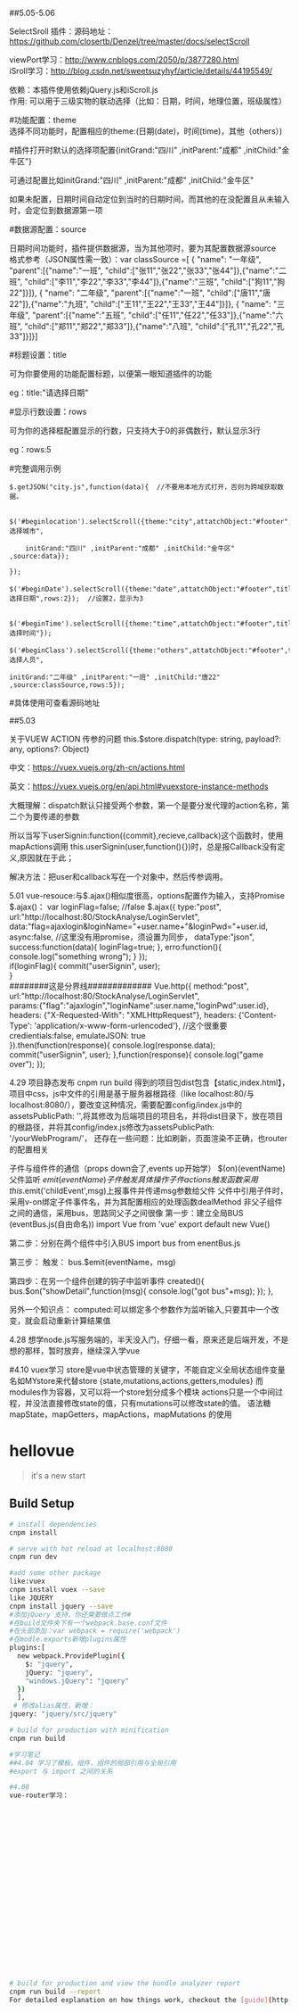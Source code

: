 ##5.05-5.06  

SelectSroll 插件：源码地址：https://github.com/closertb/Denzel/tree/master/docs/selectScroll  

viewPort学习：http://www.cnblogs.com/2050/p/3877280.html  
iSroll学习：http://blog.csdn.net/sweetsuzyhyf/article/details/44195549/  
 
依赖：本插件使用依赖jQuery.js和iScroll.js  
作用: 可以用于三级实物的联动选择（比如：日期，时间，地理位置，班级属性）  

#功能配置：theme  
选择不同功能时，配置相应的theme:(日期(date)，时间(time)，其他（others）)  

#插件打开时默认的选择项配置{initGrand:"四川" ,initParent:"成都" ,initChild:"金牛区"}  

可通过配置比如initGrand:"四川" ,initParent:"成都" ,initChild:"金牛区"   

如果未配置，日期时间自动定位到当时的日期时间，而其他的在没配置且从未输入时，会定位到数据源第一项   

#数据源配置：source  

日期时间功能时，插件提供数据源，当为其他项时，要为其配置数据源source  
格式参考（JSON属性需一致）：var classSource =[
{ "name": "一年级", "parent":[{"name":"一班", "child":["张11","张22","张33","张44"]},{"name":"二班", "child":["李11","李22","李33","李44"]},{"name":"三班", "child":["狗11","狗22"]}]},
{ "name": "二年级", "parent":[{"name":"一班", "child":["唐11","唐22"]},{"name":"九班", "child":["王11","王22","王33","王44"]}]},
{ "name": "三年级", "parent":[{"name":"五班", "child":["任11","任22","任33"]},{"name":"六班", "child":["郑11","郑22","郑33"]},{"name":"八班", "child":["孔11","孔22","孔33"]}]}]  



#标题设置：title  

可为你要使用的功能配置标题，以便第一眼知道插件的功能  

eg：title:"请选择日期"  

#显示行数设置：rows  

可为你的选择框配置显示的行数，只支持大于0的非偶数行，默认显示3行  

eg：rows:5  


#完整调用示例  

	$.getJSON("city.js",function(data){  //不要用本地方式打开，否则为跨域获取数据。  

		$('#beginlocation').selectScroll({theme:"city",attatchObject:"#footer",title:"请选择城市",  

		initGrand:"四川" ,initParent:"成都" ,initChild:"金牛区" ,source:data});		  

	});  

	$('#beginDate').selectScroll({theme:"date",attatchObject:"#footer",title:"请选择日期",rows:2});	//设置2，显示为3  


	$('#beginTime').selectScroll({theme:"time",attatchObject:"#footer",title:"请选择时间"});  

	$('#beginClass').selectScroll({theme:"others",attatchObject:"#footer",title:"请选择人员",  

	initGrand:"二年级" ,initParent:"一班" ,initChild:"唐22" ,source:classSource,rows:5});	  

#具体使用可查看源码地址  


##5.03  

关于VUEW ACTION 传参的问题 this.$store.dispatch(type: string, payload?: any, options?: Object)  

中文：https://vuex.vuejs.org/zh-cn/actions.html  

英文：https://vuex.vuejs.org/en/api.html#vuexstore-instance-methods  

大概理解：dispatch默认只接受两个参数，第一个是要分发代理的action名称，第二个为要传递的参数 

所以当写下userSignin:function({commit},recieve,callback)这个函数时，使用mapActions调用 
this.userSignin(user,function(){})时，总是报Callback没有定义,原因就在于此；  

解决方法：把user和callback写在一个对象中，然后传参调用。 


5.01
vue-resouce:与$.ajax()相似度很高，options配置作为输入，支持Promise
 $.ajax()：      var loginFlag=false; //false
            $.ajax({
                type:"post",
                url:"http://localhost:80/StockAnalyse/LoginServlet",
                data:"flag=ajaxlogin&loginName="+user.name+"&loginPwd="+user.id,
                async:false, //这里没有用promise，须设置为同步，
                dataType:"json",
                success:function(data){
                  loginFlag=true;
                },
                erro:function(){
                  console.log("something wrong");
                }
             });    
              if(loginFlag){
               commit("userSignin", user);  
             }    
 ########这是分界线#############
         Vue.http({
          method:"post",
          url:"http://localhost:80/StockAnalyse/LoginServlet",       
          params:{"flag":"ajaxlogin","loginName":user.name,"loginPwd":user.id}, 
          headers: {"X-Requested-With": "XMLHttpRequest"},
          headers: {'Content-Type': 'application/x-www-form-urlencoded'}, //这个很重要
          credientials:false, 
          emulateJSON: true     
        }).then(function(response){
          console.log(response.data);
          commit("userSignin", user); 
        },function(response){
          console.log("game over");
        });    

4.29
项目静态发布 cnpm run build 
得到的项目包dist包含【static,index.html】，项目中css，js中文件的引用是基于服务器根路径（like localhost:80/与localhost:8080/），要改变这种情况，需要配置config/index.js中的assetsPublicPath: '',将其修改为后端项目的项目名，并将dist目录下，放在项目的根路径，并将其config/index.js修改为assetsPublicPath: '/yourWebProgram/'，
还存在一些问题：比如刷新，页面渲染不正确，也router的配置相关

子件与组件件的通信（props down会了,events up开始学）
$(on)(eventName) 父件监听
$emit(eventName) 子件触发 具体操作
子件actions触发函数采用this.$emit('childEvent',msg)上报事件并传递msg参数给父件
父件中引用子件时，采用v-on绑定子件事件名，并为其配置相应的处理函数dealMethod
<childComponent v-on:childEvent='dealMethod'></childComponent> 
非父子组件之间的通信，采用bus，思路同父子之间很像
第一步：建立全局BUS (eventBus.js(自由命名))
import Vue from 'vue'
export default new Vue()

第二步：分别在两个组件中引入BUS
import bus from enentBus.js

第三步：
触发：
bus.$emit(eventName，msg)

第四步：在另一个组件创建的钩子中监听事件
  created(){
    bus.$on("showDetail",function(msg){
      console.log("got bus"+msg);
    });
  },

  另外一个知识点：
  computed:可以绑定多个参数作为监听输入,只要其中一个改变，就会启动重新计算结果值

4.28
想学node.js写服务端的，半天没入门，仔细一看，原来还是后端开发，不是想的那样，暂时放弃，继续深入学vue

#4.10
vuex学习
store是vue中状态管理的关键字，不能自定义全局状态组件变量名如MYstore来代替store
{state,mutations,actions,getters,modules} 而modules作为容器，又可以将一个store划分成多个模块
actions只是一个中间过程，并没法直接修改state的值，只有mutations可以修改state的值。
语法糖 mapState，mapGetters，mapActions，mapMutations 的使用



 



# hellovue

> it's a new start

## Build Setup

``` bash
# install dependencies
cnpm install

# serve with hot reload at localhost:8080
cnpm run dev

#add some other package
like:vuex
cnpm install vuex --save  
like JQUERY
cnpm install jquery --save 
#添加jQuery 支持，你还需要做点工作#
#在build文件夹下有一个webpack.base.conf文件
#在头部添加：var webpack = require('webpack')
#在modle.exports新增plugins属性
plugins:[ 
  new webpack.ProvidePlugin({
    $: "jquery",
    jQuery: "jquery",
    "windows.jQuery": "jquery"
  })    
  ],
 # 修改alias属性，新增：
jquery: "jquery/src/jquery"     

# build for production with minification
cnpm run build

#学习笔记
##4.04 学习了模板，组件，组件的局部引用与全局引用 
#export 与 import 之间的关系

#4.08 
vue-router学习：























# build for production and view the bundle analyzer report
cnpm run build --report
For detailed explanation on how things work, checkout the [guide](http://vuejs-templates.github.io/webpack/) and [docs for vue-loader](http://vuejs.github.io/vue-loader).
